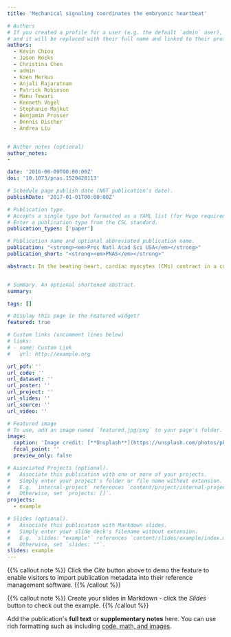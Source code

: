 ```yaml
---
title: 'Mechanical signaling coordinates the embryonic heartbeat'

# Authors
# If you created a profile for a user (e.g. the default `admin` user), write the username (folder name) here
# and it will be replaced with their full name and linked to their profile.
authors:
  - Kevin Chiou
  - Jason Rocks
  - Christina Chen
  - admin
  - Koen Merkus
  - Anjali Rajaratnam
  - Patrick Robinson
  - Manu Tewari
  - Kenneth Vogel
  - Stephanie Majkut
  - Benjamin Prosser
  - Dennis Discher
  - Andrea Liu


# Author notes (optional)
author_notes:
- 

date: '2016-08-09T00:00:00Z'
doi: '10.1073/pnas.1520428113'

# Schedule page publish date (NOT publication's date).
publishDate: '2017-01-01T00:00:00Z'

# Publication type.
# Accepts a single type but formatted as a YAML list (for Hugo requirements).
# Enter a publication type from the CSL standard.
publication_types: ['paper']

# Publication name and optional abbreviated publication name.
publication: "<strong><em>Proc Natl Acad Sci USA</em></strong>"
publication_short: "<strong><em>PNAS</em></strong>"

abstract: In the beating heart, cardiac myocytes (CMs) contract in a coordinated fashion, generating contractile wave fronts that propagate through the heart with each beat. Coordinating this wave front requires fast and robust signaling mechanisms between CMs. The primary signaling mechanism has long been identified as electrical gap junctions conduct ions between CMs, triggering membrane depolarization, intracellular calcium release, and actomyosin contraction. In contrast, we propose here that, in the early embryonic heart tube, the signaling mechanism coordinating beats is mechanical rather than electrical. We present a simple biophysical model in which CMs are mechanically excitable inclusions embedded within the extracellular matrix (ECM), modeled as an elastic-fluid biphasic material. Our model predicts strong stiffness dependence in both the heartbeat velocity and strain in isolated hearts, as well as the strain for a hydrogel-cultured CM, in quantitative agreement with recent experiments. We challenge our model with experiments disrupting electrical conduction by perfusing intact adult and embryonic hearts with a gap junction blocker, β-glycyrrhetinic acid (BGA). We find this treatment causes rapid failure in adult hearts but not embryonic hearts-consistent with our hypothesis. Last, our model predicts a minimum matrix stiffness necessary to propagate a mechanically coordinated wave front. The predicted value is in accord with our stiffness measurements at the onset of beating, suggesting that mechanical signaling may initiate the very first heartbeats.


# Summary. An optional shortened abstract.
summary: 

tags: []

# Display this page in the Featured widget?
featured: true

# Custom links (uncomment lines below)
# links:
# - name: Custom Link
#   url: http://example.org

url_pdf: ''
url_code: ''
url_dataset: ''
url_poster: ''
url_project: ''
url_slides: ''
url_source: ''
url_video: ''

# Featured image
# To use, add an image named `featured.jpg/png` to your page's folder.
image:
  caption: 'Image credit: [**Unsplash**](https://unsplash.com/photos/pLCdAaMFLTE)'
  focal_point: ''
  preview_only: false

# Associated Projects (optional).
#   Associate this publication with one or more of your projects.
#   Simply enter your project's folder or file name without extension.
#   E.g. `internal-project` references `content/project/internal-project/index.md`.
#   Otherwise, set `projects: []`.
projects:
  - example

# Slides (optional).
#   Associate this publication with Markdown slides.
#   Simply enter your slide deck's filename without extension.
#   E.g. `slides: "example"` references `content/slides/example/index.md`.
#   Otherwise, set `slides: ""`.
slides: example
---
```


{{% callout note %}}
Click the _Cite_ button above to demo the feature to enable visitors to import publication metadata into their reference management software.
{{% /callout %}}

{{% callout note %}}
Create your slides in Markdown - click the _Slides_ button to check out the example.
{{% /callout %}}

Add the publication's **full text** or **supplementary notes** here. You can use rich formatting such as including [code, math, and images](https://docs.hugoblox.com/content/writing-markdown-latex/).
